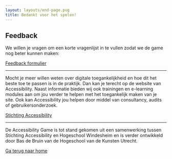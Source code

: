```yaml
---
layout: layouts/end-page.pug
title: Bedankt voor het spelen!
---
```


## Feedback

We willen je vragen om een korte vragenlijst in te vullen zodat we de game nog beter kunnen maken:

<a href="https://forms.gle/YC11TNgGhKoPNw868" class="button" target="_blank">Feedback formulier</a>


<hr>


Mocht je meer willen weten over digitale toegankelijkheid en hoe dit het beste toe te passen is in de praktijk. Dan kan je terecht op de website van Accessibility. Naast informatie bieden wij ook trainingen en e-learning modules aan om jou verder te helpen met het toegankelijk maken van je site. Ook kan Accessibility jou helpen door middel van consultancy, audits of gebruikersonderzoek.

<a href="https://www.accessibility.nl" class="button" target="_blank">Stichting Accessibility</a>


<hr>


De Accessibility Game is tot stand gekomen uit een samenwerking tussen Stichting Accessibility en Hogeschool Windesheim en is verder ontwikkeld door Bas de Bruin van de Hogeschool van de Kunsten Utrecht.

<a href="/index.html" class="button light back">Ga terug naar home</a>






<div class="spacer"></div>